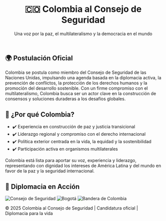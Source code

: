 <!DOCTYPE html>
<html lang="es">
<head>
  <meta charset="UTF-8" />
  <meta name="viewport" content="width=device-width, initial-scale=1.0"/>
  <title>Colombia al Consejo de Seguridad</title>
  <link rel="stylesheet" href="style.css" />
</head>
<body>
  <header class="header">
    <h1 class="title">🇨🇴 Colombia al Consejo de Seguridad</h1>
    <p class="subtitle">Una voz por la paz, el multilateralismo y la democracia en el mundo</p>
  </header>

  <section class="section candidature" id="candidature">
    <h2>🌍 Postulación Oficial</h2>
    <p>Colombia se postula como miembro del Consejo de Seguridad de las Naciones Unidas, impulsando una agenda basada en la diplomacia activa, la prevención de conflictos, la protección de los derechos humanos y la promoción del desarrollo sostenible. Con un firme compromiso con el multilateralismo, Colombia busca ser un actor clave en la construcción de consensos y soluciones duraderas a los desafíos globales.</p>
  </section>

  <section class="section why" id="why">
    <h2>🤝 ¿Por qué Colombia?</h2>
    <ul>
      <li>✔️ Experiencia en construcción de paz y justicia transicional</li>
      <li>✔️ Liderazgo regional y compromiso con el derecho internacional</li>
      <li>✔️ Política exterior centrada en la vida, la equidad y la sostenibilidad</li>
      <li>✔️ Participación activa en organismos multilaterales</li>
    </ul>
    <p>Colombia está lista para aportar su voz, experiencia y liderazgo, representando con dignidad los intereses de América Latina y del mundo en favor de la paz y la seguridad internacional.</p>
  </section>

  <section class="section gallery" id="gallery">
    <h2>📸 Diplomacia en Acción</h2>
    <div class="images">
      <img src="https://upload.wikimedia.org/wikipedia/commons/2/21/UN_Security_Council_2014.jpg" alt="Consejo de Seguridad" />
      <img src="https://upload.wikimedia.org/wikipedia/commons/thumb/6/66/Bogot%C3%A1_skyline.jpg/640px-Bogot%C3%A1_skyline.jpg" alt="Bogotá" />
      <img src="https://upload.wikimedia.org/wikipedia/commons/thumb/6/69/Flag_of_Colombia.svg/800px-Flag_of_Colombia.svg.png" alt="Bandera de Colombia" />
    </div>
  </section>

  <footer class="footer">
    <p>© 2025 Colombia al Consejo de Seguridad | Candidatura oficial | Diplomacia para la vida</p>
  </footer>

  <script src="script.js"></script>
</body>
</html>
